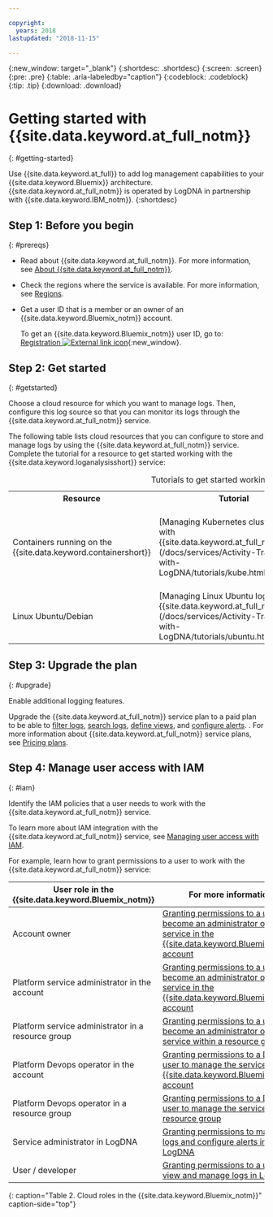 ```yaml
---

copyright:
  years: 2018
lastupdated: "2018-11-15"

---
```


{:new_window: target="_blank"}
{:shortdesc: .shortdesc}
{:screen: .screen}
{:pre: .pre}
{:table: .aria-labeledby="caption"}
{:codeblock: .codeblock}
{:tip: .tip}
{:download: .download}


# Getting started with {{site.data.keyword.at_full_notm}}
{: #getting-started}

Use {{site.data.keyword.at_full}} to add log management capabilities to your {{site.data.keyword.Bluemix}} architecture. {{site.data.keyword.at_full_notm}} is operated by LogDNA in partnership with {{site.data.keyword.IBM_notm}}.
{:shortdesc}


## Step 1: Before you begin
{: #prereqs}

* Read about {{site.data.keyword.at_full_notm}}. For more information, see [About {{site.data.keyword.at_full_notm}}](/docs/services/Activity-Tracker-with-LogDNA/overview.html#about).
* Check the regions where the service is available. For more information, see [Regions](/docs/services/Activity-Tracker-with-LogDNA/overview.html#regions).
* Get a user ID that is a member or an owner of an {{site.data.keyword.Bluemix_notm}} account. 

    To get an {{site.data.keyword.Bluemix_notm}} user ID, go to: [Registration ![External link icon](../../icons/launch-glyph.svg "External link icon")](https://console.bluemix.net/registration/){:new_window}.



## Step 2: Get started
{: #getstarted}

Choose a cloud resource for which you want to manage logs. Then, configure this log source so that you can monitor its logs through the {{site.data.keyword.at_full_notm}} service.

The following table lists cloud resources that you can configure to store and manage logs by using the {{site.data.keyword.at_full_notm}} service. Complete the tutorial for a resource to get started working with the {{site.data.keyword.loganalysisshort}} service:

<table>
  <caption>Tutorials to get started working with the {{site.data.keyword.at_full_notm}} service </caption>
  <tr>
    <th>Resource</th>
    <th>Tutorial</th>
    <th>Environment</th>
    <th>Scenario</th>
  </tr>
  <tr>
    <td>Containers running on the {{site.data.keyword.containershort}}</td>
    <td>[Managing Kubernetes cluster logs with {{site.data.keyword.at_full_notm}}](/docs/services/Activity-Tracker-with-LogDNA/tutorials/kube.html#kube)</td>
    <td>{{site.data.keyword.Bluemix_notm}} Public </td>
    <td>![{{site.data.keyword.containershort}} and the {{site.data.keyword.at_full_notm}}](images/kube.png "{{site.data.keyword.containershort}} and the {{site.data.keyword.at_full_notm}}")</td>
  </tr>
  <tr>
    <td>Linux Ubuntu/Debian</td>
    <td>[Managing Linux Ubuntu logs with {{site.data.keyword.at_full_notm}}](/docs/services/Activity-Tracker-with-LogDNA/tutorials/ubuntu.html#ubuntu)</td>
    <td>On premisses</td>
    <td>![Ubuntu server and the {{site.data.keyword.at_full_notm}}](images/ubuntu.png "Ubuntu server and the {{site.data.keyword.at_full_notm}}")</td>
  </tr>
</table>



## Step 3: Upgrade the plan
{: #upgrade}

Enable additional logging features.

Upgrade the {{site.data.keyword.at_full_notm}} service plan to a paid plan to be able to [filter logs](/docs/services/Activity-Tracker-with-LogDNA/view_logs.html#step5), [search logs](/docs/services/Activity-Tracker-with-LogDNA/view_logs.html#step6), [define views](/docs/services/Activity-Tracker-with-LogDNA/view_logs.html#step7), and [configure alerts](https://docs.logdna.com/docs/alerts). . For more information about {{site.data.keyword.at_full_notm}} service plans, see [Pricing plans](/docs/services/Activity-Tracker-with-LogDNA/overview.html#pricing_plans).

## Step 4: Manage user access with IAM
{: #iam}

Identify the IAM policies that a user needs to work with the {{site.data.keyword.at_full_notm}} service.

To learn more about IAM integration with the {{site.data.keyword.at_full_notm}} service, see [Managing user access with IAM](/docs/services/Activity-Tracker-with-LogDNA/iam.html#iam).

For example, learn how to grant permissions to a user to work with the {{site.data.keyword.at_full_notm}} service:

| User role in the {{site.data.keyword.Bluemix_notm}} | For more information                     |
|-----------------------------------------------------|------------------------------------------|
| Account owner                                       | [Granting permissions to a user to become an administrator of the service in the {{site.data.keyword.Bluemix_notm}} account](/docs/services/Activity-Tracker-with-LogDNA/work_iam.html#admin_account) |
| Platform service administrator in the account       | [Granting permissions to a user to become an administrator of the service in the {{site.data.keyword.Bluemix_notm}} account](/docs/services/Activity-Tracker-with-LogDNA/work_iam.html#admin_account) |
| Platform service administrator in a resource group  | [Granting permissions to a user to become an administrator of the service within a resource group](/docs/services/Activity-Tracker-with-LogDNA/work_iam.html#admin_rg) |
| Platform Devops operator in the account           | [Granting permissions to a Devops user to manage the service in the {{site.data.keyword.Bluemix_notm}} account](/docs/services/Activity-Tracker-with-LogDNA/work_iam.html#devops_account) |
| Platform Devops operator in a resource group        | [Granting permissions to a Devops user to manage the service within a resource group](/docs/services/Activity-Tracker-with-LogDNA/work_iam.html#devops_rg) |
| Service administrator in LogDNA                     | [Granting permissions to manage logs and configure alerts in LogDNA](/docs/services/Activity-Tracker-with-LogDNA/work_iam.html#admin_user_logdna)              |
| User / developer                                    | [Granting permissions to a user to view and manage logs in LogDNA](/docs/services/Activity-Tracker-with-LogDNA/work_iam.html#user_logdna)               |
{: caption="Table 2. Cloud roles in the {{site.data.keyword.Bluemix_notm}}" caption-side="top"}


